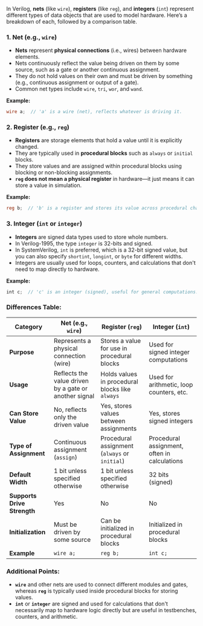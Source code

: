 In Verilog, **nets** (like `wire`), **registers** (like `reg`), and **integers** (`int`) represent different types of data objects that are used to model hardware. Here’s a breakdown of each, followed by a comparison table.

### 1. **Net (e.g., `wire`)**
   - **Nets** represent **physical connections** (i.e., wires) between hardware elements.
   - Nets continuously reflect the value being driven on them by some source, such as a gate or another continuous assignment.
   - They do not hold values on their own and must be driven by something (e.g., continuous assignment or output of a gate).
   - Common net types include `wire`, `tri`, `wor`, and `wand`.

   **Example:**
   ```verilog
   wire a;  // 'a' is a wire (net), reflects whatever is driving it.
   ```

### 2. **Register (e.g., `reg`)**
   - **Registers** are storage elements that hold a value until it is explicitly changed.
   - They are typically used in **procedural blocks** such as `always` or `initial` blocks.
   - They store values and are assigned within procedural blocks using blocking or non-blocking assignments.
   - **`reg` does not mean a physical register** in hardware—it just means it can store a value in simulation.

   **Example:**
   ```verilog
   reg b;  // 'b' is a register and stores its value across procedural changes.
   ```

### 3. **Integer (`int` or `integer`)**
   - **Integers** are signed data types used to store whole numbers.
   - In Verilog-1995, the type `integer` is 32-bits and signed.
   - In SystemVerilog, `int` is preferred, which is a 32-bit signed value, but you can also specify `shortint`, `longint`, or `byte` for different widths.
   - Integers are usually used for loops, counters, and calculations that don't need to map directly to hardware.

   **Example:**
   ```verilog
   int c;  // 'c' is an integer (signed), useful for general computations.
   ```

### Differences Table:

| **Category**       | **Net (e.g., `wire`)**  | **Register (`reg`)**   | **Integer (`int`)**      |
|--------------------|-------------------------|------------------------|--------------------------|
| **Purpose**        | Represents a physical connection (wire) | Stores a value for use in procedural blocks | Used for signed integer computations |
| **Usage**          | Reflects the value driven by a gate or another signal | Holds values in procedural blocks like `always` | Used for arithmetic, loop counters, etc. |
| **Can Store Value**| No, reflects only the driven value | Yes, stores values between assignments | Yes, stores signed integers |
| **Type of Assignment** | Continuous assignment (`assign`) | Procedural assignment (`always` or `initial`) | Procedural assignment, often in calculations |
| **Default Width**  | 1 bit unless specified otherwise | 1 bit unless specified otherwise | 32 bits (signed) |
| **Supports Drive Strength** | Yes | No | No |
| **Initialization** | Must be driven by some source | Can be initialized in procedural blocks | Initialized in procedural blocks |
| **Example**        | `wire a;` | `reg b;` | `int c;` |

### Additional Points:
- **`wire`** and other nets are used to connect different modules and gates, whereas **`reg`** is typically used inside procedural blocks for storing values.
- **`int`** or **`integer`** are signed and used for calculations that don't necessarily map to hardware logic directly but are useful in testbenches, counters, and arithmetic.

    